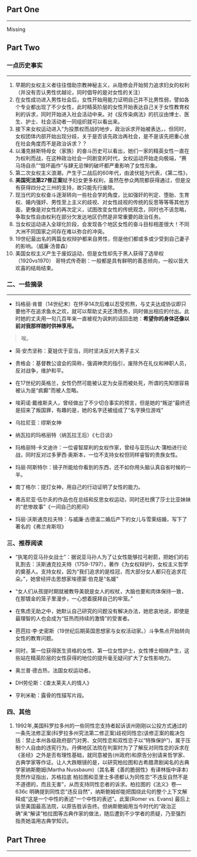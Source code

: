 ## Part One
----

Missing

## Part Two


### 一点历史事实
-----

1. 早期的女权主义者往往借助宗教神秘主义，从隐修会开始努力追求妇女的权利（并没有否认男性优越论，同时倡导的是对女性的关注）
2. 在女性成功进入男性社会后，女性开始用能力证明自己并不比男性弱，譬如各个专业都出现了不少女性，此时精英阶层的女性开始表达自己关于女性教育权利的诉求，同时开始进入社会活动中来。对《反传染病法》的抗议由博士、医生、护士、社会活动者一同组织就可以看出来。
3. 接下来女权运动进入“为投票权而战的地步，政治诉求开始被表达，，但同时，女权团体内部开始出现分歧，关于是否该先政治再社会，是不是该先把重心放在社会角度而不是政治诉求？？
4. 以潘克赫斯特母女（家族）的奋斗历史可以看出，她们一家的精英女性一直在为权利而战，在这种政治社会一同剧变的时代，女权运动开始走向极端，“赛马场自杀”“毁坏画作”与肆无忌惮的破坏都严重影响了女性形象。
5. 第二次女权主义浪潮，产生于二战后的60年代，由波伏娃为代表，《第二性》，
6. **美国宪法第27修正案**赋予妇女更多权利，虽然在参众两院都获得通过，但是没有获得四分之三州的支持，故只能先行废除。
7. 现当代的女权奋斗逐渐转向一些社会学的角度，比如强奸的判定、堕胎、生育权、婚内强奸、男性至上主义的歧视、对女性歧视的传统的反思等等等其他方面，更像是对女性的再次定义，试图改变女性的传统观念，同时也不该忽略，争取女性自由权利在部分欠发达地区仍然是非常重要的政治任务。
8. 当女权运动进入全球化阶段，会发现各个地区女性的奋斗目标相差很大！不同大洲不同国家之间存在难以弥合的冲突。
9. 19世纪最出名的两篇女权辩护都来自男性，但是他们都或多或少受到自己妻子的影响。（威廉·汤普森）
10. 美国女权主义产生于废奴运动，但是女性却先于黑人获得了选举权（1920vs1970）
哥特式传奇剧：一般都是具有鲜明的善恶倾向，一般以皆大欢喜的结局结束。

### 二、一些摘录
------
- 玛格丽·肯普（14世纪末）在怀孕14次后难以忍受煎熬，与丈夫达成协议即只要他不在追求鱼水之欢，就可以帮助丈夫还清债务，同时做出相应的付出。此时她的丈夫用一句几百年来一直被视为讽刺的话回击她：**希望你的身体还像以前对我那样随时供神享用。**
> 唉。
- 简·安杰坚称：夏娃优于亚当，同时坚决反对大男子主义
- 贵格会：基督教公谊会的简称，强调神灵的指引，废除外在礼仪和神职人员，反对战争，维护和平。
- 在17世纪的英格兰，女性仍然可能被认定为女巫而被处死，所谓的先知很容易被认为是“疯癫”而被人忽略。
- 埃莉诺·戴维斯夫人，曾经做出了不少切合事实的预言，但是她的“叛逆”最终还是招来了叛国罪，有趣的是，她的名字还被组成了“名字换位游戏”
- 乌拉尼亚：缪斯女神
- 纳瓦拉的玛格丽特（纳瓦拉王后）《七日谈》
- 玛格丽特·卡文迪许：一位睿智犀利的女权作家，曾经与亚历山大·蒲柏进行论战，同时反对过多萝西·奥斯本，一位不支持女权但同样睿智的贵族女性。
- 玛丽·阿斯特尔：镜子所能给你看到的东西，还不如你用头脑认真自省时候的一半。
- 南丁格尔：提灯女神，用自己的行动证明了女性的能力。
- 弗吉尼亚·伍尔夫的作品也在总结和反思女权运动，同时还杜撰了莎士比亚妹妹的“悲惨故事”《一间自己的房间》

- 玛丽·沃斯通克拉夫特：与威廉·古德温二婚后产下的女儿与雪莱结婚，写下了著名的《弗兰肯斯坦》

### 三、推荐阅读
- “执笔的亚马孙女战士”：据说亚马孙人为了让女性能够拉弓射箭，把她们的右乳割去：沃斯通克拉夫特（1759-1797），著作《为女权辩护》，女权主义哲学的奠基人。支持女权，因为“我们追求的是桂冠，而大部分女人都只在追求花朵。”，她曾经抨击思想家埃德蒙·伯克是“名媛”
- “女人们从孩提时期就被教导美貌是女人的权杖，大脑也要和肉体保持一致，在那镀金的笼子里漫步，一心想着膜拜自己的牢笼。”
- 在焦虑无助之中，她默认自己研究的问题没有解决办法，她悲哀地说，即使是最理智的人也会成为“狂热而持续的激情”的受害者。

- 芭芭拉·李·史密斯（19世纪后期英国思想家与女权活动家。）斗争焦点开始转向女性的教育问题。
- 同时，第一位获得医生资格的女性、第一位女性护士，女性博士相继产生，这些站在精英阶层的女性获得的地位的提升毫无疑问扩大了女性影响力。

- 奥兰普·德古热，法国女权运动者。

- DH劳伦斯：《查太莱夫人的情人》
- 亨利米勒：露骨的性描写片段。

### 四、其他


1. 1992年,美国科罗拉多州的一些同性恋支持者起诉该州刚刚以公投方式通过的一条先法修正案(科罗拉多州究法第二修正案)歧视同性恋(该修正案的裁决包括：禁止本州各级政府部门对男、女同性恋和双性恋子以“特殊保护”)，属于压制个人自由的违宪行为。丹佛地区法院在判案时为了了解反对同性恋的诉求在《圣经》之外是否有理性基础，就同意被告(州政府)和原告分别请来哲学家、古典学家等作证。让人大跌眼镜的是，以研究柏拉图和古希腊肃剧闻名的古典学家纳斯鲍姆(Martha Nussbaum)（其名著《善的脆弱性》有译林版中译本)竞然作证指出，苏格拉底 柏拉图和亚里士多德都认为同性恋“不违反自然不是不道德的，而且无害”，从而支持同性恋者的诉求。柏拉图的《法义》卷—636c 明确提到同性恋“违反自然”，纳斯鲍姆却能把围绕此句的整个上下文解释成“这是一个中性的表述”一个中性的表述”。此案(Romer vs. Evans) 最后上诉至美国最高法院，以原告胜诉告终。但纳斯鲍姆用当今时代的“政治正确”来“解读”柏拉图等古典作家的做法，随后遭到不少学者的质疑，乃至强烈指责她滥用古典学知识。
## Part Three
----

